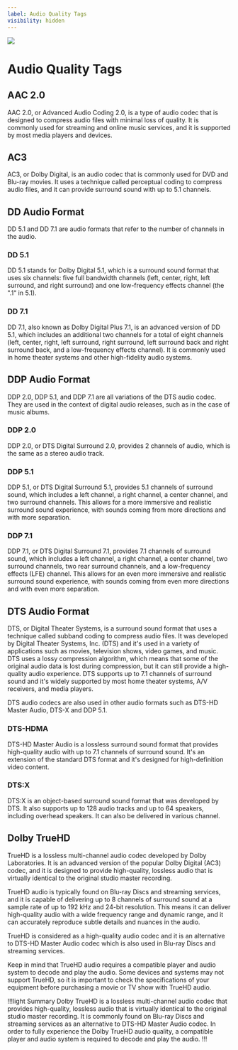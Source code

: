 ```yaml
---
label: Audio Quality Tags
visibility: hidden
---
```

![](https://cdn.discordapp.com/attachments/1015131233824538624/1085458895729868871/5ccL9wJ.png)
# Audio Quality Tags

## AAC 2.0
AAC 2.0, or Advanced Audio Coding 2.0, is a type of audio codec that is designed to compress audio files with minimal loss of quality. It is commonly used for streaming and online music services, and it is supported by most media players and devices.

## AC3
AC3, or Dolby Digital, is an audio codec that is commonly used for DVD and Blu-ray movies. It uses a technique called perceptual coding to compress audio files, and it can provide surround sound with up to 5.1 channels.

## DD Audio Format
DD 5.1 and DD 7.1 are audio formats that refer to the number of channels in the audio.

### DD 5.1
DD 5.1 stands for Dolby Digital 5.1, which is a surround sound format that uses six channels: five full bandwidth channels (left, center, right, left surround, and right surround) and one low-frequency effects channel (the ".1" in 5.1).

### DD 7.1
DD 7.1, also known as Dolby Digital Plus 7.1, is an advanced version of DD 5.1, which includes an additional two channels for a total of eight channels (left, center, right, left surround, right surround, left surround back and right surround back, and a low-frequency effects channel). It is commonly used in home theater systems and other high-fidelity audio systems.

## DDP Audio Format
DDP 2.0, DDP 5.1, and DDP 7.1 are all variations of the DTS audio codec. They are used in the context of digital audio releases, such as in the case of music albums.

### DDP 2.0
DDP 2.0, or DTS Digital Surround 2.0, provides 2 channels of audio, which is the same as a stereo audio track.

### DDP 5.1
DDP 5.1, or DTS Digital Surround 5.1, provides 5.1 channels of surround sound, which includes a left channel, a right channel, a center channel, and two surround channels. This allows for a more immersive and realistic surround sound experience, with sounds coming from more directions and with more separation.

### DDP 7.1
DDP 7.1, or DTS Digital Surround 7.1, provides 7.1 channels of surround sound, which includes a left channel, a right channel, a center channel, two surround channels, two rear surround channels, and a low-frequency effects (LFE) channel. This allows for an even more immersive and realistic surround sound experience, with sounds coming from even more directions and with even more separation.

## DTS Audio Format
DTS, or Digital Theater Systems, is a surround sound format that uses a technique called subband coding to compress audio files. It was developed by Digital Theater Systems, Inc. (DTS) and it's used in a variety of applications such as movies, television shows, video games, and music. DTS uses a lossy compression algorithm, which means that some of the original audio data is lost during compression, but it can still provide a high-quality audio experience. DTS supports up to 7.1 channels of surround sound and it's widely supported by most home theater systems, A/V receivers, and media players.

DTS audio codecs are also used in other audio formats such as DTS-HD Master Audio, DTS-X and DDP 5.1.

### DTS-HDMA
DTS-HD Master Audio is a lossless surround sound format that provides high-quality audio with up to 7.1 channels of surround sound. It's an extension of the standard DTS format and it's designed for high-definition video content.

### DTS:X
DTS:X is an object-based surround sound format that was developed by DTS. It also supports up to 128 audio tracks and up to 64 speakers, including overhead speakers. It can also be delivered in various channel.

## Dolby TrueHD
TrueHD is a lossless multi-channel audio codec developed by Dolby Laboratories. It is an advanced version of the popular Dolby Digital (AC3) codec, and it is designed to provide high-quality, lossless audio that is virtually identical to the original studio master recording.

TrueHD audio is typically found on Blu-ray Discs and streaming services, and it is capable of delivering up to 8 channels of surround sound at a sample rate of up to 192 kHz and 24-bit resolution. This means it can deliver high-quality audio with a wide frequency range and dynamic range, and it can accurately reproduce subtle details and nuances in the audio.

TrueHD is considered as a high-quality audio codec and it is an alternative to DTS-HD Master Audio codec which is also used in Blu-ray Discs and streaming services.

Keep in mind that TrueHD audio requires a compatible player and audio system to decode and play the audio. Some devices and systems may not support TrueHD, so it is important to check the specifications of your equipment before purchasing a movie or TV show with TrueHD audio.

!!!light Summary
Dolby TrueHD is a lossless multi-channel audio codec that provides high-quality, lossless audio that is virtually identical to the original studio master recording. It is commonly found on Blu-ray Discs and streaming services as an alternative to DTS-HD Master Audio codec. In order to fully experience the Dolby TrueHD audio quality, a compatible player and audio system is required to decode and play the audio.
!!!